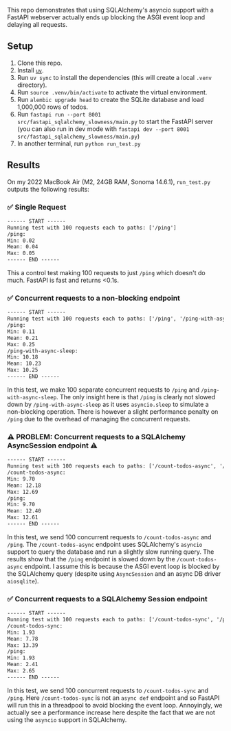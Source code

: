 This repo demonstrates that using SQLAlchemy's asyncio support with a FastAPI webserver actually ends up blocking the ASGI event loop and delaying all requests.

## Setup

1. Clone this repo.
2. Install [`uv`](https://github.com/astral-sh/uv?tab=readme-ov-file#installation).
2. Run `uv sync` to install the dependencies (this will create a local `.venv` directory).
3. Run `source .venv/bin/activate` to activate the virtual environment.
4. Run `alembic upgrade head` to create the SQLite database and load 1,000,000 rows of todos.
5. Run `fastapi run --port 8001 src/fastapi_sqlalchemy_slowness/main.py` to start the FastAPI server (you can also run in dev mode with `fastapi dev --port 8001 src/fastapi_sqlalchemy_slowness/main.py`)
6. In another terminal, run `python run_test.py`


## Results

On my 2022 MacBook Air (M2, 24GB RAM, Sonoma 14.6.1), `run_test.py` outputs the following results:

### ✅ Single Request

```txt
------ START ------
Running test with 100 requests each to paths: ['/ping']
/ping:
Min: 0.02
Mean: 0.04
Max: 0.05
------ END ------
```

This a control test making 100 requests to just `/ping` which doesn't do much. FastAPI is fast and returns <0.1s.


### ✅ Concurrent requests to a non-blocking endpoint

```txt
------ START ------
Running test with 100 requests each to paths: ['/ping', '/ping-with-async-sleep']
/ping:
Min: 0.11
Mean: 0.21
Max: 0.25
/ping-with-async-sleep:
Min: 10.18
Mean: 10.23
Max: 10.25
------ END ------
```

In this test, we make 100 separate concurrent requests to `/ping` and `/ping-with-async-sleep`. The only insight here is that `/ping` is clearly not slowed down by `/ping-with-async-sleep` as it uses `asyncio.sleep` to simulate a non-blocking operation. There is however a slight performance penalty on `/ping` due to the overhead of managing the concurrent requests.


### ⚠️ PROBLEM: Concurrent requests to a SQLAlchemy AsyncSession endpoint ⚠️

```txt
------ START ------
Running test with 100 requests each to paths: ['/count-todos-async', '/ping']
/count-todos-async:
Min: 9.70
Mean: 12.18
Max: 12.69
/ping:
Min: 9.70
Mean: 12.40
Max: 12.61
------ END ------
```

In this test, we send 100 concurrent requests to `/count-todos-async` and `/ping`. The `/count-todos-async` endpoint uses SQLAlchemy's `asyncio` support to query the database and run a slightly slow running query. The results show that the `/ping` endpoint is slowed down by the `/count-todos-async` endpoint.  I assume this is because the ASGI event loop is blocked by the SQLAlchemy query (despite using `AsyncSession` and an async DB driver `aiosqlite`).


### ✅ Concurrent requests to a SQLAlchemy Session endpoint

```txt
------ START ------
Running test with 100 requests each to paths: ['/count-todos-sync', '/ping']
/count-todos-sync:
Min: 1.93
Mean: 7.78
Max: 13.39
/ping:
Min: 1.93
Mean: 2.41
Max: 2.65
------ END ------
```

In this test, we send 100 concurrent requests to `/count-todos-sync` and `/ping`. Here `/count-todos-sync` is not an `async def` endpoint and so FastAPI will run this in a threadpool to avoid blocking the event loop. Annoyingly, we actually see a performance increase here despite the fact that we are not using the `asyncio` support in SQLAlchemy.